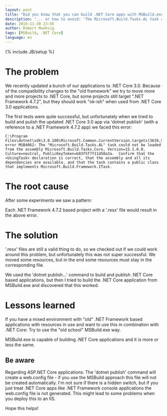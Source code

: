 ```yaml
---
layout: post
title: "Did you know that you can build .NET Core apps with MSBuild.exe?"
description: "... or how to avoid: 'The Microsoft.Build.Tasks.AL task could not be loaded from the assembly Microsoft.Build.Tasks.Core...'"
date: 2019-11-30 23:45
author: Robert Muehsig
tags: [MSBuild, .NET Core]
language: en
---
```


{% include JB/setup %}

# The problem

We recently updated a bunch of our applications to .NET Core 3.0. Because of the compatibility changes to the "old framework" we try to move more and more projects to .NET Core, but some projects still target ".NET Framework 4.7.2", but they should work "ok-ish" when used from .NET Core 3.0 applications.

The first tests were quite successful, but unfortunately when we tried to build and pulish the updated .NET Core 3.0 app via 'dotnet publish' (with a reference to a .NET Framework 4.7.2 app) we faced this error:

    C:\Program Files\dotnet\sdk\3.0.100\Microsoft.Common.CurrentVersion.targets(3639,5): error MSB4062: The "Microsoft.Build.Tasks.AL" task could not be loaded from the assembly Microsoft.Build.Tasks.Core, Version=15.1.0.0, Culture=neutral, PublicKeyToken=b03f5f7f11d50a3a.  Confirm that the <UsingTask> declaration is correct, that the assembly and all its dependencies are available, and that the task contains a public class that implements Microsoft.Build.Framework.ITask. 

# The root cause

After some experiments we saw a pattern: 

Each .NET Framework 4.7.2 based project with a '.resx' file would result in the above error. 

# The solution

'.resx' files are still a valid thing to do, so we checked out if we could work around this problem, but unfortunately this was not super successful. We moved some resources, but in the end some resources must stay in the corresponding file.

We used the 'dotnet publish...' command to build and publish .NET Core based applications, but then I tried to build the .NET Core application from MSBuild.exe and discovered that this worked.

# Lessons learned

If you have a mixed environment with "old" .NET Framework based applications with resources in use and want to use this in combination with .NET Core: Try to use the "old school" MSBuild.exe way. 

MSBuild.exe is capable of building .NET Core applications and it is more or less the same. 

## Be aware

Regarding ASP.NET Core applications: The 'dotnet publish' command will create a web.config file - if you use the MSBuild approach this file will not be created automatically. I'm not sure if there is a hidden switch, but if you just treat .NET Core apps like .NET Framework console applications the web.config file is not generated. 
This might lead to some problems when you deploy this to an IIS.

Hope this helps!
